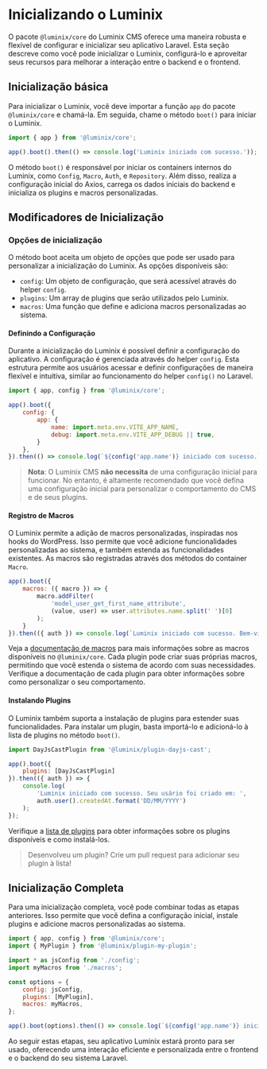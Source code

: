 # Inicializando o Luminix

O pacote `@luminix/core` do Luminix CMS oferece uma maneira robusta e flexível de configurar e inicializar seu aplicativo Laravel. Esta seção descreve como você pode inicializar o Luminix, configurá-lo e aproveitar seus recursos para melhorar a interação entre o backend e o frontend.

## Inicialização básica

Para inicializar o Luminix, você deve importar a função `app` do pacote `@luminix/core` e chamá-la. Em seguida, chame o método `boot()` para iniciar o Luminix.

```javascript
import { app } from '@luminix/core';

app().boot().then(() => console.log('Luminix iniciado com sucesso.'));
```

O método `boot()` é responsável por iniciar os containers internos do Luminix, como `Config`, `Macro`, `Auth`, e `Repository`. Além disso, realiza a configuração inicial do Axios, carrega os dados iniciais do backend e inicializa os plugins e macros personalizadas.

## Modificadores de Inicialização

### Opções de inicialização

O método boot aceita um objeto de opções que pode ser usado para personalizar a inicialização do Luminix. As opções disponíveis são:

 - `config`: Um objeto de configuração, que será acessível através do helper `config`.
 - `plugins`: Um array de plugins que serão utilizados pelo Luminix.
 - `macros`: Uma função que define e adiciona macros personalizadas ao sistema.


#### Definindo a Configuração

Durante a inicialização do Luminix é possível definir a configuração do aplicativo. A configuração é gerenciada através do helper `config`. Esta estrutura permite aos usuários acessar e definir configurações de maneira flexível e intuitiva, similar ao funcionamento do helper `config()` no Laravel.

```javascript
import { app, config } from '@luminix/core';

app().boot({
    config: {
        app: {
            name: import.meta.env.VITE_APP_NAME,
            debug: import.meta.env.VITE_APP_DEBUG || true,
        }
    },
}).then(() => console.log(`${config('app.name')} iniciado com sucesso.` ));
```

 > **Nota**: O Luminix CMS **não necessita** de uma configuração inicial para funcionar. No entanto, é altamente recomendado que você defina uma configuração inicial para personalizar o comportamento do CMS e de seus plugins.

#### Registro de Macros

O Luminix permite a adição de macros personalizadas, inspiradas nos hooks do WordPress. Isso permite que você adicione funcionalidades personalizadas ao sistema, e também estenda as funcionalidades existentes. As macros são registradas através dos métodos do container `Macro`.

```javascript
app().boot({
    macros: ({ macro }) => {
        macro.addFilter(
            'model_user_get_first_name_attribute',
            (value, user) => user.attributes.name.split(' ')[0]
        );
    }
}).then(({ auth }) => console.log(`Luminix iniciado com sucesso. Bem-vindo, ${auth.user().firstName}!`));
```

Veja a [documentação de macros](./1.2-Registro-de-macros.md) para mais informações sobre as macros disponíveis no `@luminix/core`. Cada plugin pode criar suas próprias macros, permitindo que você estenda o sistema de acordo com suas necessidades. Verifique a documentação de cada plugin para obter informações sobre como personalizar o seu comportamento.

#### Instalando Plugins

O Luminix também suporta a instalação de plugins para estender suas funcionalidades. Para instalar um plugin, basta importá-lo e adicioná-lo à lista de plugins no método `boot()`.

```javascript
import DayJsCastPlugin from '@luminix/plugin-dayjs-cast';

app().boot({
    plugins: [DayJsCastPlugin]
}).then(({ auth }) => {
    console.log(
        'Luminix iniciado com sucesso. Seu usário foi criado em: ', 
        auth.user().createdAt.format('DD/MM/YYYY')
    );
});
```

Verifique a [lista de plugins](./2.2-Plugins.md) para obter informações sobre os plugins disponíveis e como instalá-los. 

 > Desenvolveu um plugin? Crie um pull request para adicionar seu plugin à lista!

## Inicialização Completa

Para uma inicialização completa, você pode combinar todas as etapas anteriores. Isso permite que você defina a configuração inicial, instale plugins e adicione macros personalizadas ao sistema.

```javascript
import { app, config } from '@luminix/core';
import { MyPlugin } from '@luminix/plugin-my-plugin';

import * as jsConfig from './config';
import myMacros from './macros';

const options = {
    config: jsConfig,
    plugins: [MyPlugin],
    macros: myMacros,
};

app().boot(options).then(() => console.log(`${config('app.name')} iniciado com sucesso.` ));
```

Ao seguir estas etapas, seu aplicativo Luminix estará pronto para ser usado, oferecendo uma interação eficiente e personalizada entre o frontend e o backend do seu sistema Laravel.